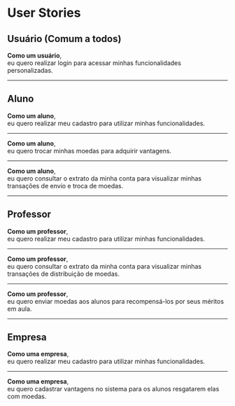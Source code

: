 # User Stories

## Usuário (Comum a todos)

**Como um usuário**, <br>
eu quero realizar login para acessar minhas funcionalidades personalizadas.

---

## Aluno

**Como um aluno**, <br>
eu quero realizar meu cadastro para utilizar minhas funcionalidades.

---

**Como um aluno**, <br>
eu quero trocar minhas moedas para adquirir vantagens.

---

**Como um aluno**, <br>
eu quero consultar o extrato da minha conta para visualizar minhas transações de envio e troca de moedas.

---

## Professor

**Como um professor**, <br>
eu quero realizar meu cadastro para utilizar minhas funcionalidades.

---

**Como um professor**, <br>
eu quero consultar o extrato da minha conta para visualizar minhas transações de distribuição de moedas.

---

**Como um professor**, <br>
eu quero enviar moedas aos alunos para recompensá-los por seus méritos em aula.

---

## Empresa

**Como uma empresa**, <br>
eu quero realizar meu cadastro para utilizar minhas funcionalidades.

---

**Como uma empresa**, <br>
eu quero cadastrar vantagens no sistema para os alunos resgatarem elas com moedas.
